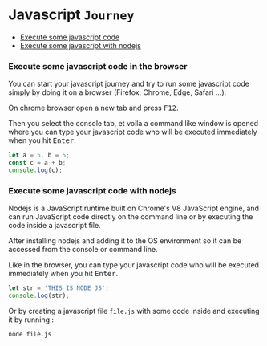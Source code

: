 # Javascript `Journey`
- [Execute some javascript code](#execute-some-javascript-code-in-the-browser)
- [Execute some javascript with nodejs](#execute-some-javascript-code-with-nodejs)

### Execute some javascript code in the browser

You can start your javascript journey and try to run some javascript code simply by doing it on a browser (Firefox, Chrome, Edge, Safari ...).

On chrome browser open a new tab and press <kbd>F12</kbd>.

Then you select the console tab, et voilà a command like window is opened where you can type your javascript code who will be executed immediately when you hit <kbd>Enter</kbd>.

``` js
let a = 5, b = 5;
const c = a + b;
console.log(c);
```

### Execute some javascript code with nodejs

Nodejs is a JavaScript runtime built on Chrome's V8 JavaScript engine, and can run JavaScript code directly on the command line or by executing the code inside a javascript file.

After installing nodejs and adding it to the OS environment so it can be accessed from the console or command line.

Like in the browser, you can type your javascript code who will be executed immediately when you hit <kbd>Enter</kbd>.

``` js
let str = 'THIS IS NODE JS';
console.log(str);
```

Or by creating a javascript file `file.js` with some code inside and executing it by running :

```
node file.js
```